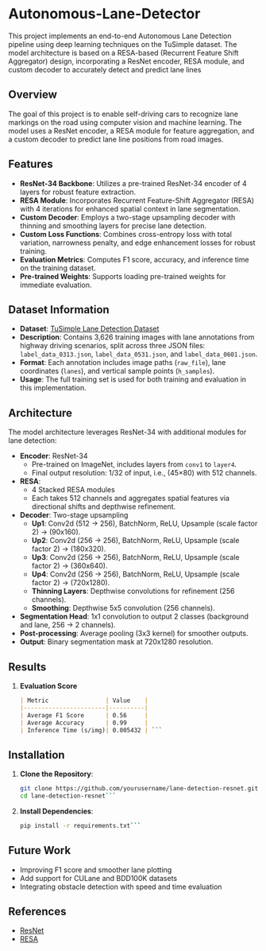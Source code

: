 # Autonomous-Lane-Detector
This project implements an end-to-end Autonomous Lane Detection pipeline using deep learning techniques on the TuSimple dataset. The model architecture is based on a RESA-based (Recurrent Feature Shift Aggregator) design, incorporating a ResNet encoder, RESA module, and custom decoder to accurately detect and predict lane lines
## Overview
The goal of this project is to enable self-driving cars to recognize lane markings on the road using computer vision and machine learning. The model uses a ResNet encoder, a RESA module for feature aggregation, and a custom decoder to predict lane line positions from road images.
## Features
- **ResNet-34 Backbone**: Utilizes a pre-trained ResNet-34 encoder of 4 layers for robust feature extraction.
- **RESA Module**: Incorporates Recurrent Feature-Shift Aggregator (RESA) with 4 iterations for enhanced spatial context in lane segmentation.
- **Custom Decoder**: Employs a two-stage upsampling decoder with thinning and smoothing layers for precise lane detection.
- **Custom Loss Functions**: Combines cross-entropy loss with total variation, narrowness penalty, and edge enhancement losses for robust training.
- **Evaluation Metrics**: Computes F1 score, accuracy, and inference time on the training dataset.
- **Pre-trained Weights**: Supports loading pre-trained weights for immediate evaluation.
## Dataset Information
- **Dataset**: [TuSimple Lane Detection Dataset](https://github.com/TuSimple/tusimple-benchmark)
- **Description**: Contains 3,626 training images with lane annotations from highway driving scenarios, split across three JSON files: `label_data_0313.json`, `label_data_0531.json`, and `label_data_0601.json`.
- **Format**: Each annotation includes image paths (`raw_file`), lane coordinates (`lanes`), and vertical sample points (`h_samples`).
- **Usage**: The full training set is used for both training and evaluation in this implementation.
## Architecture
The model architecture leverages ResNet-34 with additional modules for lane detection:
- **Encoder**: ResNet-34
  - Pre-trained on ImageNet, includes layers from `conv1` to `layer4`.
  - Final output resolution: 1/32 of input, i.e., (45×80) with 512 channels.
- **RESA**:
  - 4 Stacked RESA modules
  - Each takes 512 channels and aggregates spatial features via directional shifts and depthwise refinement.
- **Decoder**: Two-stage upsampling
  - **Up1**: Conv2d (512 → 256), BatchNorm, ReLU, Upsample (scale factor 2) -> (90x160).
  - **Up2**: Conv2d (256 → 256), BatchNorm, ReLU, Upsample (scale factor 2) -> (180x320).
  - **Up3**: Conv2d (256 → 256), BatchNorm, ReLU, Upsample (scale factor 2) -> (360x640).
  - **Up4**: Conv2d (256 → 256), BatchNorm, ReLU, Upsample (scale factor 2) -> (720x1280).
  - **Thinning Layers**: Depthwise convolutions for refinement (256 channels).
  - **Smoothing**: Depthwise 5x5 convolution (256 channels).
- **Segmentation Head**: 1x1 convolution to output 2 classes (background and lane, 256 → 2 channels).
- **Post-processing**: Average pooling (3x3 kernel) for smoother outputs.
- **Output**: Binary segmentation mask at 720x1280 resolution.
## Results
1. **Evaluation Score**
     ```markdown
     | Metric                | Value    |
     |-----------------------|----------|
     | Average F1 Score      | 0.56     |
     | Average Accuracy      | 0.99     |
     | Inference Time (s/img)| 0.005432 | ```
## Installation
1. **Clone the Repository**:
   ```bash
   git clone https://github.com/yourusername/lane-detection-resnet.git
   cd lane-detection-resnet```
2. **Install Dependencies**:
   ```bash
   pip install -r requirements.txt```
## Future Work
- Improving F1 score and smoother lane plotting
- Add support for CULane and BDD100K datasets
- Integrating obstacle detection with speed and time evaluation
## References
- [ResNet](https://arxiv.org/pdf/1512.03385v1)
- [RESA](https://arxiv.org/pdf/2008.13719) 
